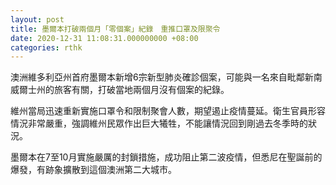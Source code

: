 ```yaml
---
layout: post
title: 墨爾本打破兩個月「零個案」紀錄　重推口罩及限聚令
date: 2020-12-31 11:08:31.000000000 +08:00
categories: rthk
---
```


澳洲維多利亞州首府墨爾本新增6宗新型肺炎確診個案，可能與一名來自毗鄰新南威爾士州的旅客有關，打破當地兩個月沒有個案的紀錄。

維州當局迅速重新實施口罩令和限制聚會人數，期望遏止疫情蔓延。衛生官員形容情況非常嚴重，強調維州民眾作出巨大犧牲，不能讓情況回到剛過去冬季時的狀況。

墨爾本在7至10月實施嚴厲的封鎖措施，成功阻止第二波疫情，但悉尼在聖誕前的爆發，有跡象擴散到這個澳洲第二大城市。
